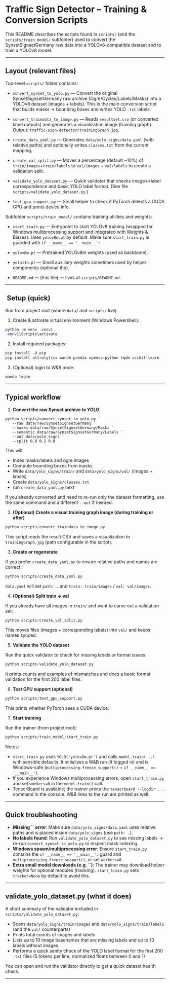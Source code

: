 # Traffic Sign Detector – Training & Conversion Scripts

This README describes the scripts found in `scripts/` (and the `scripts/train_model/` subfolder) used to convert the SynsetSignsetGermany raw data into a YOLOv8-compatible dataset and to train a YOLOv8 model.

---

## Layout (relevant files)

Top-level `scripts/` folder contains:

- `convert_synset_to_yolo.py` — Convert the original SynsetSignsetGermany raw archive (Ogre/Cycles/Labels/Masks) into a YOLOv8 dataset (images + labels). This is the main conversion script that builds masks → bounding boxes and writes YOLO `.txt` labels.

- `convert_traindata_to_image.py` — Reads `resultset.csv` (or converted label outputs) and generates a visualization image (training graph). Output: `traffic-sign-detector/trainingGraph.jpg`.

- `create_data_yaml.py` — Generates `data/yolo_signs/data.yaml` (with relative paths) and optionally writes `classes.txt` from the current mapping.

- `create_val_split.py` — Moves a percentage (default \~10%) of `train/images`+`train/labels` to `val/images` + `val/labels` to create a validation split.

- `validate_yolo_dataset.py` — Quick validator that checks image↔label correspondence and basic YOLO label format. (See file `scripts/validate_yolo_dataset.py`.)

- `test_gpu_support.py` — Small helper to check if PyTorch detects a CUDA GPU and prints device info.

Subfolder `scripts/train_model/` contains training utilities and weights:

- `start_train.py` — Entrypoint to start YOLOv8 training (wrapped for Windows multiprocessing support and integrated with Weights & Biases). Uses `yolov8m.pt` by default. Make sure `start_train.py` is guarded with `if __name__ == '__main__':`.

- `yolov8m.pt` — Pretrained YOLOv8m weights (used as backbone).

- `yolo11n.pt` — Small auxiliary weights sometimes used by helper components (optional tho).

- `README.md` — (this file) — lives at `scripts/README.md`.

---

## ️ Setup (quick)

Run from project root (where `data/` and `scripts/` live).

1. Create & activate virtual environment (Windows Powershell):

```powershell
python -m venv .venv1
.venv1\Scripts\activate
```

2. Install required packages:

```powershell
pip install -U pip
pip install ultralytics wandb pandas opencv-python tqdm scikit-learn
```

3. (Optional) login to W&B once:

```powershell
wandb login
```

---

## Typical workflow

1. **Convert the raw Synset archive to YOLO**

```
python scripts/convert_synset_to_yolo.py `
   --raw data/raw/SynsetSignsetGermany `
   --masks data/raw/SynsetSignsetGermany/Masks `
   --semantic data/raw/SynsetSignsetGermany/Labels `
   --out data/yolo_signs `
   --split 0.8 0.2 0.0
```

This will:

- Index masks/labels and ogre images
- Compute bounding boxes from masks
- Write `data/yolo_signs/train/` and `data/yolo_signs/val/` (images + labels)
- Create `data/yolo_signs/classes.txt`
- run `create_data_yaml.py` next

If you already converted and need to re-run only the dataset formatting, use the same command and a different `--out` if needed.

2. **(Optional) Create a visual training graph image (during training or after)**

```powershell
python scripts/convert_traindata_to_image.py
```

This script reads the result CSV and saves a visualization to `trainingGraph.jpg` (path configurable in the script).

3. **Create or regenerate**

If you prefer `create_data_yaml.py` to ensure relative paths and names are correct:

```powershell
python scripts/create_data_yaml.py
```

`data.yaml` will set `path: .` and `train: train/images` / `val: val/images`.

4. **(Optional) Split train → val**

If you already have all images in `train/` and want to carve out a validation set:

```powershell
python scripts/create_val_split.py
```

This moves files (images + corresponding labels) into `val/` and keeps names synced.

5. **Validate the YOLO dataset**

Run the quick validator to check for missing labels or format issues:

```powershell
python scripts/validate_yolo_dataset.py
```

It prints counts and examples of mismatches and does a basic format validation for the first 200 label files.

6. **Test GPU support (optional)**

```powershell
python scripts/test_gpu_support.py
```

This prints whether PyTorch sees a CUDA device.

7. **Start training**

Run the trainer (from project root):

```powershell
python scripts/train_model/start_train.py
```

Notes:

- `start_train.py` uses `YOLO('yolov8m.pt')` and calls `model.train(...)` with sensible defaults. It initializes a W&B run (if logged in) and is Windows-safe (`multiprocessing.freeze_support()` + `if __name__ == '__main__'`).
- If you experience Windows multiprocessing errors, open `start_train.py` and set `workers=0` in the `model.train()` call.
- TensorBoard is available; the trainer prints the `tensorboard --logdir ...` command in the console. W&B links to the run are printed as well.

---

## Quick troubleshooting

- **Missing **``** error**: Make sure `data/yolo_signs/data.yaml` uses relative paths and is placed inside `data/yolo_signs` (use `path: .`).
- **No labels found**: Run `validate_yolo_dataset.py` to see missing labels → re-run `convert_synset_to_yolo.py` or inspect mask indexing.
- **Windows spawn/multiprocessing error**: Ensure `start_train.py` contains the `if __name__ == '__main__':` guard and `multiprocessing.freeze_support()`, or set `workers=0`.
- **Extra small model downloads (e.g. **``**)**: The trainer may download helper weights for optional modules (tracking). `start_train.py` sets `tracker=None` by default to avoid this.

---

## validate\_yolo\_dataset.py (what it does)

A short summary of the validator included in `scripts/validate_yolo_dataset.py`:

- Scans `data/yolo_signs/train/images` and `data/yolo_signs/train/labels` (and the `val/` counterparts)
- Prints total counts of images and labels
- Lists up to 10 image basenames that are missing labels and up to 10 labels without images
- Performs a quick sanity check of the YOLO label format for the first 200 `.txt` files (5 tokens per line; normalized floats between 0 and 1)

You can open and run the validator directly to get a quick dataset health check.

---
